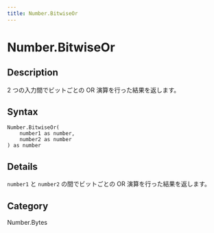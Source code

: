 ```yaml
---
title: Number.BitwiseOr
---
```


# Number.BitwiseOr


## Description

2 つの入力間でビットごとの OR 演算を行った結果を返します。


## Syntax

```powerquery
Number.BitwiseOr(
    number1 as number,
    number2 as number
) as number
```


## Details

<code>number1</code> と <code>number2</code> の間でビットごとの OR 演算を行った結果を返します。



## Category
Number.Bytes
